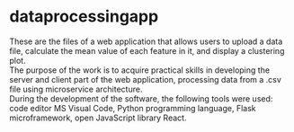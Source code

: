 # dataprocessingapp
These are the files of a web application that allows users to upload a data file, calculate the mean value of each feature in it, and display a clustering plot.
<br/>The purpose of the work is to acquire practical skills in developing the server and client part of the web application, processing data from a .csv file using microservice architecture.
<br/>During the development of the software, the following tools were used: code editor MS Visual Code, Python programming language, Flask microframework, open JavaScript library React.
